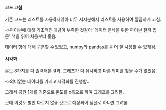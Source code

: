 #### 코드 고침
기존 코드는 리스트를 사용하지않아 너무 지저분해서
리스트를 사용하여 깔끔하게 고침.

->파이썬에 대해 기초적인 개념이 부족한 것같아
'데이터 분석을 위한 파이썬 철저 입문' 책을 읽어 처음부터 훑음.

데이터 형에 대해 구분할 수 있었고, numpy와 pandas를 좀 더 잘 사용할 수 있게됨.

#### 시각화 
온도 8가지를 다 출력해본 결과,
그래프가 다 유사하고 다른 의미를 찾을 수가 없었음.

->의미없는 데이터를 가지고 시각화를 진행함..

그래서 공원 1개를 기준으로 온도를 x축으로 하여 그래프를 그려봄.

근데 이것도 별반 다르지 않을 것으로 예상되어 샘플로 하나만 그려봄
